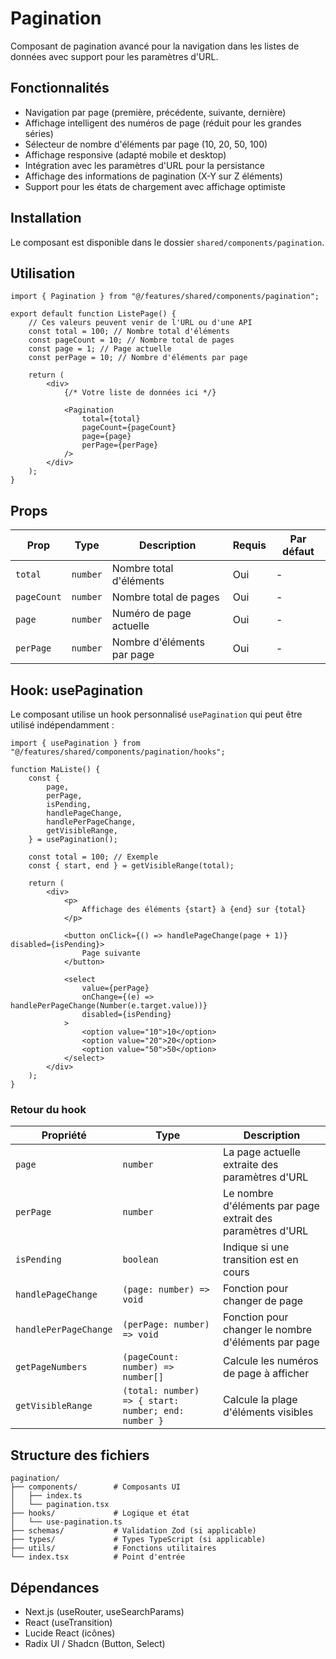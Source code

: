 # Pagination

Composant de pagination avancé pour la navigation dans les listes de données avec support pour les paramètres d'URL.

## Fonctionnalités

- Navigation par page (première, précédente, suivante, dernière)
- Affichage intelligent des numéros de page (réduit pour les grandes séries)
- Sélecteur de nombre d'éléments par page (10, 20, 50, 100)
- Affichage responsive (adapté mobile et desktop)
- Intégration avec les paramètres d'URL pour la persistance
- Affichage des informations de pagination (X-Y sur Z éléments)
- Support pour les états de chargement avec affichage optimiste

## Installation

Le composant est disponible dans le dossier `shared/components/pagination`.

## Utilisation

```tsx
import { Pagination } from "@/features/shared/components/pagination";

export default function ListePage() {
	// Ces valeurs peuvent venir de l'URL ou d'une API
	const total = 100; // Nombre total d'éléments
	const pageCount = 10; // Nombre total de pages
	const page = 1; // Page actuelle
	const perPage = 10; // Nombre d'éléments par page

	return (
		<div>
			{/* Votre liste de données ici */}

			<Pagination
				total={total}
				pageCount={pageCount}
				page={page}
				perPage={perPage}
			/>
		</div>
	);
}
```

## Props

| Prop        | Type     | Description                | Requis | Par défaut |
| ----------- | -------- | -------------------------- | ------ | ---------- |
| `total`     | `number` | Nombre total d'éléments    | Oui    | -          |
| `pageCount` | `number` | Nombre total de pages      | Oui    | -          |
| `page`      | `number` | Numéro de page actuelle    | Oui    | -          |
| `perPage`   | `number` | Nombre d'éléments par page | Oui    | -          |

## Hook: usePagination

Le composant utilise un hook personnalisé `usePagination` qui peut être utilisé indépendamment :

```tsx
import { usePagination } from "@/features/shared/components/pagination/hooks";

function MaListe() {
	const {
		page,
		perPage,
		isPending,
		handlePageChange,
		handlePerPageChange,
		getVisibleRange,
	} = usePagination();

	const total = 100; // Exemple
	const { start, end } = getVisibleRange(total);

	return (
		<div>
			<p>
				Affichage des éléments {start} à {end} sur {total}
			</p>

			<button onClick={() => handlePageChange(page + 1)} disabled={isPending}>
				Page suivante
			</button>

			<select
				value={perPage}
				onChange={(e) => handlePerPageChange(Number(e.target.value))}
				disabled={isPending}
			>
				<option value="10">10</option>
				<option value="20">20</option>
				<option value="50">50</option>
			</select>
		</div>
	);
}
```

### Retour du hook

| Propriété             | Type                                                | Description                                                |
| --------------------- | --------------------------------------------------- | ---------------------------------------------------------- |
| `page`                | `number`                                            | La page actuelle extraite des paramètres d'URL             |
| `perPage`             | `number`                                            | Le nombre d'éléments par page extrait des paramètres d'URL |
| `isPending`           | `boolean`                                           | Indique si une transition est en cours                     |
| `handlePageChange`    | `(page: number) => void`                            | Fonction pour changer de page                              |
| `handlePerPageChange` | `(perPage: number) => void`                         | Fonction pour changer le nombre d'éléments par page        |
| `getPageNumbers`      | `(pageCount: number) => number[]`                   | Calcule les numéros de page à afficher                     |
| `getVisibleRange`     | `(total: number) => { start: number; end: number }` | Calcule la plage d'éléments visibles                       |

## Structure des fichiers

```
pagination/
├── components/        # Composants UI
│   ├── index.ts
│   └── pagination.tsx
├── hooks/             # Logique et état
│   └── use-pagination.ts
├── schemas/           # Validation Zod (si applicable)
├── types/             # Types TypeScript (si applicable)
├── utils/             # Fonctions utilitaires
└── index.tsx          # Point d'entrée
```

## Dépendances

- Next.js (useRouter, useSearchParams)
- React (useTransition)
- Lucide React (icônes)
- Radix UI / Shadcn (Button, Select)
